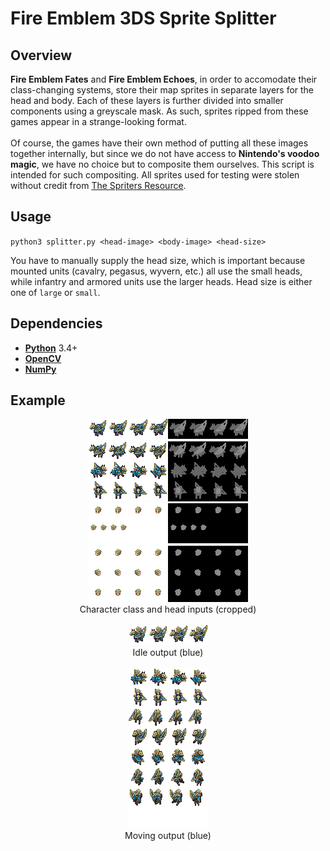 # Fire Emblem 3DS Sprite Splitter

## Overview
**Fire Emblem Fates** and **Fire Emblem Echoes**, in order to accomodate their class-changing systems,
store their map sprites in separate layers for the head and body. Each of these layers is further
divided into smaller components using a greyscale mask. As such, sprites ripped from these games appear
in a strange-looking format.
<br><br>
Of course, the games have their own method of putting all these images together internally, but since we
do not have access to **Nintendo's voodoo magic**, we have no choice but to composite them ourselves.
This script is intended for such compositing. All sprites used for testing were stolen without credit
from [The Spriters Resource](https://www.spriters-resource.com/3ds/fireemblemfates/).

## Usage
`python3 splitter.py <head-image> <body-image> <head-size>`

You have to manually supply the head size, which is important because mounted units (cavalry, pegasus, wyvern, etc.) all use the small heads, while infantry and armored units use the larger heads. Head size is either one of `large` or `small`.

## Dependencies
* **[Python](https://www.python.org/)** 3.4+
* **[OpenCV](https://opencv.org/)**
* **[NumPy](http://www.numpy.org/)**


## Example
<p align="center">
<img src="examples/base1.png" alt="base1"> <img src="examples/base2.png" alt="base2"><br>
Character class and head inputs (cropped)<br><br>
<img src="examples/output1.png" alt="output-1"><br>
Idle output (blue)<br><br>
<img src="examples/output2.png" alt="output-2"><br>
Moving output (blue)<br>
</p>


